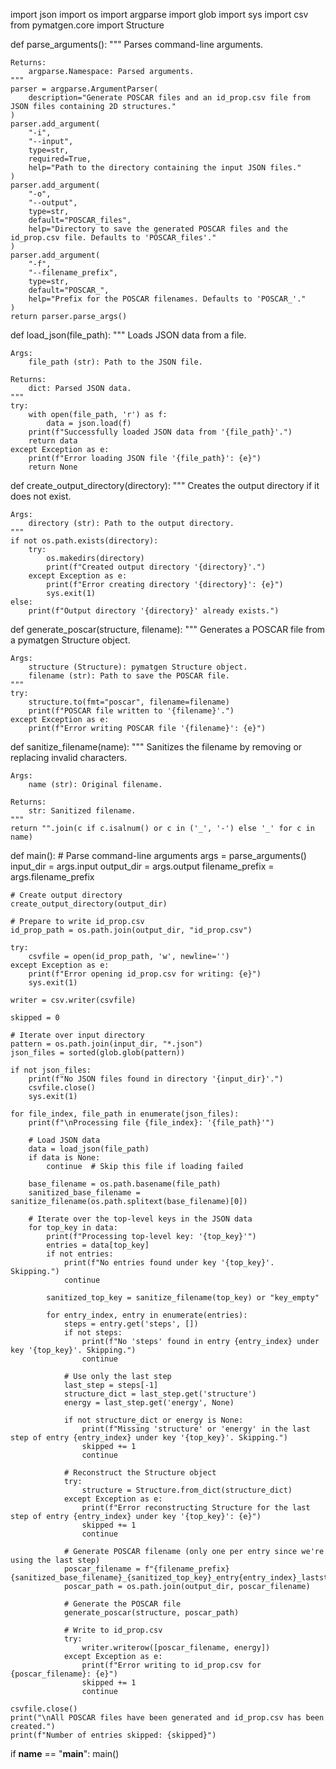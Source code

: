 import json
import os
import argparse
import glob
import sys
import csv
from pymatgen.core import Structure

def parse_arguments():
    """
    Parses command-line arguments.

    Returns:
        argparse.Namespace: Parsed arguments.
    """
    parser = argparse.ArgumentParser(
        description="Generate POSCAR files and an id_prop.csv file from JSON files containing 2D structures."
    )
    parser.add_argument(
        "-i",
        "--input",
        type=str,
        required=True,
        help="Path to the directory containing the input JSON files."
    )
    parser.add_argument(
        "-o",
        "--output",
        type=str,
        default="POSCAR_files",
        help="Directory to save the generated POSCAR files and the id_prop.csv file. Defaults to 'POSCAR_files'."
    )
    parser.add_argument(
        "-f",
        "--filename_prefix",
        type=str,
        default="POSCAR_",
        help="Prefix for the POSCAR filenames. Defaults to 'POSCAR_'."
    )
    return parser.parse_args()

def load_json(file_path):
    """
    Loads JSON data from a file.

    Args:
        file_path (str): Path to the JSON file.

    Returns:
        dict: Parsed JSON data.
    """
    try:
        with open(file_path, 'r') as f:
            data = json.load(f)
        print(f"Successfully loaded JSON data from '{file_path}'.")
        return data
    except Exception as e:
        print(f"Error loading JSON file '{file_path}': {e}")
        return None

def create_output_directory(directory):
    """
    Creates the output directory if it does not exist.

    Args:
        directory (str): Path to the output directory.
    """
    if not os.path.exists(directory):
        try:
            os.makedirs(directory)
            print(f"Created output directory '{directory}'.")
        except Exception as e:
            print(f"Error creating directory '{directory}': {e}")
            sys.exit(1)
    else:
        print(f"Output directory '{directory}' already exists.")

def generate_poscar(structure, filename):
    """
    Generates a POSCAR file from a pymatgen Structure object.

    Args:
        structure (Structure): pymatgen Structure object.
        filename (str): Path to save the POSCAR file.
    """
    try:
        structure.to(fmt="poscar", filename=filename)
        print(f"POSCAR file written to '{filename}'.")
    except Exception as e:
        print(f"Error writing POSCAR file '{filename}': {e}")

def sanitize_filename(name):
    """
    Sanitizes the filename by removing or replacing invalid characters.

    Args:
        name (str): Original filename.

    Returns:
        str: Sanitized filename.
    """
    return "".join(c if c.isalnum() or c in ('_', '-') else '_' for c in name)

def main():
    # Parse command-line arguments
    args = parse_arguments()
    input_dir = args.input
    output_dir = args.output
    filename_prefix = args.filename_prefix

    # Create output directory
    create_output_directory(output_dir)

    # Prepare to write id_prop.csv
    id_prop_path = os.path.join(output_dir, "id_prop.csv")

    try:
        csvfile = open(id_prop_path, 'w', newline='')
    except Exception as e:
        print(f"Error opening id_prop.csv for writing: {e}")
        sys.exit(1)

    writer = csv.writer(csvfile)

    skipped = 0

    # Iterate over input directory
    pattern = os.path.join(input_dir, "*.json")
    json_files = sorted(glob.glob(pattern))

    if not json_files:
        print(f"No JSON files found in directory '{input_dir}'.")
        csvfile.close()
        sys.exit(1)

    for file_index, file_path in enumerate(json_files):
        print(f"\nProcessing file {file_index}: '{file_path}'")

        # Load JSON data
        data = load_json(file_path)
        if data is None:
            continue  # Skip this file if loading failed

        base_filename = os.path.basename(file_path)
        sanitized_base_filename = sanitize_filename(os.path.splitext(base_filename)[0])

        # Iterate over the top-level keys in the JSON data
        for top_key in data:
            print(f"Processing top-level key: '{top_key}'")
            entries = data[top_key]
            if not entries:
                print(f"No entries found under key '{top_key}'. Skipping.")
                continue

            sanitized_top_key = sanitize_filename(top_key) or "key_empty"

            for entry_index, entry in enumerate(entries):
                steps = entry.get('steps', [])
                if not steps:
                    print(f"No 'steps' found in entry {entry_index} under key '{top_key}'. Skipping.")
                    continue

                # Use only the last step
                last_step = steps[-1]
                structure_dict = last_step.get('structure')
                energy = last_step.get('energy', None)

                if not structure_dict or energy is None:
                    print(f"Missing 'structure' or 'energy' in the last step of entry {entry_index} under key '{top_key}'. Skipping.")
                    skipped += 1
                    continue

                # Reconstruct the Structure object
                try:
                    structure = Structure.from_dict(structure_dict)
                except Exception as e:
                    print(f"Error reconstructing Structure for the last step of entry {entry_index} under key '{top_key}': {e}")
                    skipped += 1
                    continue

                # Generate POSCAR filename (only one per entry since we're using the last step)
                poscar_filename = f"{filename_prefix}{sanitized_base_filename}_{sanitized_top_key}_entry{entry_index}_laststep.vasp"
                poscar_path = os.path.join(output_dir, poscar_filename)

                # Generate the POSCAR file
                generate_poscar(structure, poscar_path)

                # Write to id_prop.csv
                try:
                    writer.writerow([poscar_filename, energy])
                except Exception as e:
                    print(f"Error writing to id_prop.csv for {poscar_filename}: {e}")
                    skipped += 1
                    continue

    csvfile.close()
    print("\nAll POSCAR files have been generated and id_prop.csv has been created.")
    print(f"Number of entries skipped: {skipped}")

if __name__ == "__main__":
    main()
